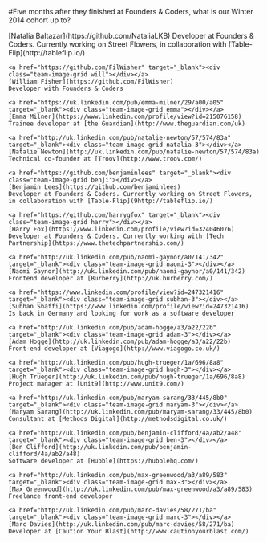#Five months after they finished at Founders & Coders, what is our Winter 2014 cohort up to?

<div class="fac3">
	<a href="https://github.com/NataliaLKB" target="_blank"><div class="team-image-grid natalia"></div></a>
	[Natalia Baltazar](https://github.com/NataliaLKB)    	
	Developer at Founders & Coders. Currently working on Street Flowers, in collaboration with [Table-Flip](http://tableflip.io/)

	<a href="https://github.com/FilWisher" target="_blank"><div class="team-image-grid will"></div></a>
	[William Fisher](https://github.com/FilWisher)  
	Developer with Founders & Coders

	<a href="https://uk.linkedin.com/pub/emma-milner/29/a00/a05" target="_blank"><div class="team-image-grid emma"></div></a>
	[Emma Milner](https://www.linkedin.com/profile/view?id=215076158)     
	Trainee developer at [the Guardian](http://www.theguardian.com/uk)

	<a href="http://uk.linkedin.com/pub/natalie-newton/57/574/83a" target="_blank"><div class="team-image-grid natalia-3"></div></a>
	[Natalie Newton](http://uk.linkedin.com/pub/natalie-newton/57/574/83a)		
	Technical co-founder at [Troov](http://www.troov.com/)

	<a href="https://github.com/benjaminlees" target="_blank"><div class="team-image-grid benji"></div></a>
	[Benjamin Lees](https://github.com/benjaminlees)	
	Developer at Founders & Coders. Currently working on Street Flowers, in collaboration with [Table-Flip](9http://tableflip.io/)

	<a href="https://github.com/harrygfox" target="_blank"><div class="team-image-grid harry"></div></a>
	[Harry Fox](https://www.linkedin.com/profile/view?id=324046076)   
	Developer at Founders & Coders. Currently working with [Tech Partnership](https://www.thetechpartnership.com/)

	<a href="http://uk.linkedin.com/pub/naomi-gaynor/a0/141/342" target="_blank"><div class="team-image-grid naomi-3"></div></a>
	[Naomi Gaynor](http://uk.linkedin.com/pub/naomi-gaynor/a0/141/342)		
	Frontend developer at [Burberry](http://uk.burberry.com/)

	<a href="https://www.linkedin.com/profile/view?id=247321416" target="_blank"><div class="team-image-grid subhan-3"></div></a>
	[Subhan Shaffi](https://www.linkedin.com/profile/view?id=247321416)   
	Is back in Germany and looking for work as a software developer

	<a href="http://uk.linkedin.com/pub/adam-hogge/a3/a22/22b" target="_blank"><div class="team-image-grid adam-3"></div></a>
	[Adam Hogge](http://uk.linkedin.com/pub/adam-hogge/a3/a22/22b)  
	Front-end developer at [Viagogo](http://www.viagogo.co.uk/)

	<a href="http://uk.linkedin.com/pub/hugh-trueger/1a/696/8a8" target="_blank"><div class="team-image-grid hugh-3"></div></a>
	[Hugh Trueger](http://uk.linkedin.com/pub/hugh-trueger/1a/696/8a8)		
	Project manager at [Unit9](http://www.unit9.com/)

	<a href="http://uk.linkedin.com/pub/maryam-sarang/33/445/8b0" target="_blank"><div class="team-image-grid maryam-3"></div></a>
	[Maryam Sarang](http://uk.linkedin.com/pub/maryam-sarang/33/445/8b0)	
	Consultant at [Methods Digital](http://methodsdigital.co.uk/)

	<a href="http://uk.linkedin.com/pub/benjamin-clifford/4a/ab2/a48" target="_blank"><div class="team-image-grid ben-3"></div></a>
	[Ben Clifford](http://uk.linkedin.com/pub/benjamin-clifford/4a/ab2/a48)		
	Software developer at [Hubble](https://hubblehq.com/)

	<a href="http://uk.linkedin.com/pub/max-greenwood/a3/a89/583" target="_blank"><div class="team-image-grid max-3"></div></a>
	[Max Greenwood](http://uk.linkedin.com/pub/max-greenwood/a3/a89/583)		
	Freelance front-end developer

	<a href="http://uk.linkedin.com/pub/marc-davies/58/271/ba" target="_blank"><div class="team-image-grid marc-3"></div></a>
	[Marc Davies](http://uk.linkedin.com/pub/marc-davies/58/271/ba)		
	Developer at [Caution Your Blast](http://www.cautionyourblast.com/)
</div>